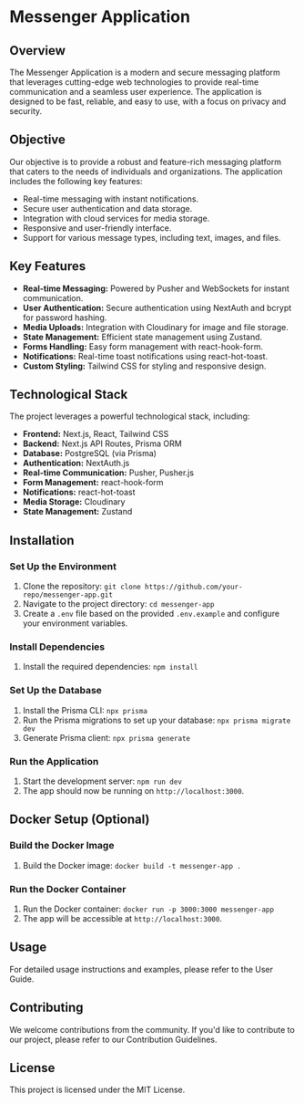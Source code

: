 # Messenger Application

## Overview
The Messenger Application is a modern and secure messaging platform that leverages cutting-edge web technologies to provide real-time communication and a seamless user experience. The application is designed to be fast, reliable, and easy to use, with a focus on privacy and security.

## Objective
Our objective is to provide a robust and feature-rich messaging platform that caters to the needs of individuals and organizations. The application includes the following key features:
- Real-time messaging with instant notifications.
- Secure user authentication and data storage.
- Integration with cloud services for media storage.
- Responsive and user-friendly interface.
- Support for various message types, including text, images, and files.

## Key Features
- **Real-time Messaging:** Powered by Pusher and WebSockets for instant communication.
- **User Authentication:** Secure authentication using NextAuth and bcrypt for password hashing.
- **Media Uploads:** Integration with Cloudinary for image and file storage.
- **State Management:** Efficient state management using Zustand.
- **Forms Handling:** Easy form management with react-hook-form.
- **Notifications:** Real-time toast notifications using react-hot-toast.
- **Custom Styling:** Tailwind CSS for styling and responsive design.

## Technological Stack
The project leverages a powerful technological stack, including:
- **Frontend:** Next.js, React, Tailwind CSS
- **Backend:** Next.js API Routes, Prisma ORM
- **Database:** PostgreSQL (via Prisma)
- **Authentication:** NextAuth.js
- **Real-time Communication:** Pusher, Pusher.js
- **Form Management:** react-hook-form
- **Notifications:** react-hot-toast
- **Media Storage:** Cloudinary
- **State Management:** Zustand

## Installation

### Set Up the Environment
1. Clone the repository: `git clone https://github.com/your-repo/messenger-app.git`
2. Navigate to the project directory: `cd messenger-app`
3. Create a `.env` file based on the provided `.env.example` and configure your environment variables.

### Install Dependencies
1. Install the required dependencies: `npm install`

### Set Up the Database
1. Install the Prisma CLI: `npx prisma`
2. Run the Prisma migrations to set up your database: `npx prisma migrate dev`
3. Generate Prisma client: `npx prisma generate`

### Run the Application
1. Start the development server: `npm run dev`
2. The app should now be running on `http://localhost:3000`.

## Docker Setup (Optional)

### Build the Docker Image
1. Build the Docker image: `docker build -t messenger-app .`

### Run the Docker Container
1. Run the Docker container: `docker run -p 3000:3000 messenger-app`
2. The app will be accessible at `http://localhost:3000`.

## Usage
For detailed usage instructions and examples, please refer to the User Guide.

## Contributing
We welcome contributions from the community. If you'd like to contribute to our project, please refer to our Contribution Guidelines.

## License
This project is licensed under the MIT License.
